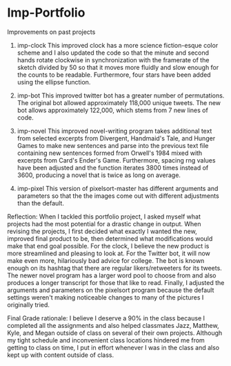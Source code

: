 # Imp-Portfolio
Improvements on past projects

1) imp-clock
This improved clock has a more science fiction-esque color scheme and I also updated the code so that the minute and second hands rotate clockwise in synchronization with the framerate of the sketch divided by 50 so that it moves more fluidly and slow enough for the counts to be readable. Furthermore, four stars have been added using the ellipse function.

2) imp-bot
This improved twitter bot has a greater number of permutations. The original bot allowed approximately 118,000 unique tweets. The new bot allows approximately 122,000, which stems from 7 new lines of code.

3) imp-novel
This improved novel-writing program takes additional text from selected excerpts from Divergent, Handmaid's Tale, and Hunger Games to make new sentences and parse into the previous text file containing new sentences formed from Orwell's 1984 mixed with excerpts from Card's Ender's Game. Furthermore, spacing rng values have been adjusted and the function iterates 3800 times instead of 3600, producing a novel that is twice as long on average.

4) imp-pixel
This version of pixelsort-master has different arguments and parameters so that the the images come out with different adjustments than the default.

Reflection:
When I tackled this portfolio project, I asked myself what projects had the most potential for a drastic change in output.
When revising the projects, I first decided what exactly I wanted the new, improved final product to be, then determined what modifications would make that end goal possible. For the clock, I believe the new product is more streamlined and pleasing to look at. For the Twitter bot, it will now make even more, hilariously bad advice for college. The bot is known enough on its hashtag that there are regular likers/retweeters for its tweets. The newer novel program has a larger word pool to choose from and also produces a longer transcript for those that like to read. Finally, I adjusted the arguments and parameters on the pixelsort program because the default settings weren't making noticeable changes to many of the pictures I originally tried.

Final Grade rationale:
I believe I deserve a 90% in the class because I completed all the assignments and also helped classmates Jazz, Matthew, Kyle, and Megan outside of class on several of their own projects. Although my tight schedule and inconvenient class locations hindered me from getting to class on time, I put in effort whenever I was in the class and also kept up with content outside of class.
